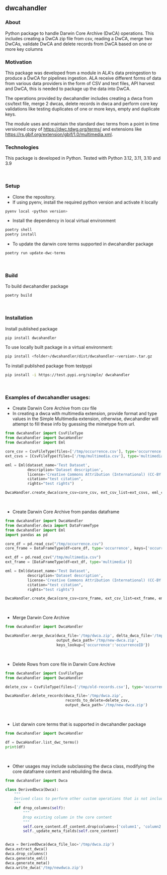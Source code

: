 ## dwcahandler

### About
Python package to handle Darwin Core Archive (DwCA) operations. This includes creating a DwCA zip file from csv, reading a DwCA, merge two DwCAs, validate DwCA and delete records from DwCA based on one or more key columns

### Motivation
This package was developed from a module in ALA's data preingestion to produce a DwCA for pipelines ingestion. 
ALA receive different forms of data from various data providers in the form of CSV and text files, API harvest and DwCA, this is needed to package up the data into DwCA.

The operations provided by dwcahandler includes creating a dwca from csv/text file, merge 2 dwcas, delete records in dwca and perform core key validations like testing duplicates of one or more keys, empty and duplicate keys.  

The module uses and maintain the standard dwc terms from a point in time versioned copy of https://dwc.tdwg.org/terms/ and extensions like https://rs.gbif.org/extension/gbif/1.0/multimedia.xml. 


### Technologies

This package is developed in Python. Tested with Python 3.12, 3.11, 3.10 and 3.9

&nbsp;
### Setup

* Clone the repository. 
* If using pyenv, install the required python version and activate it locally
```bash
pyenv local <python version>
```
* Install the dependency in local virtual environment
```bash
poetry shell
poetry install
```

* To update the darwin core terms supported in dwcahandler package
```bash
poetry run update-dwc-terms
```
&nbsp;
### Build
To build dwcahandler package
```bash
poetry build
```
&nbsp;
### Installation

Install published package
```bash
pip install dwcahandler
```

To use locally built package in a virtual environment:
```bash
pip install <folder>/dwcahandler/dist/dwcahandler-<version>.tar.gz
```

To install published package from testpypi
```bash
pip install -i https://test.pypi.org/simple/ dwcahandler
```
&nbsp;
### Examples of dwcahandler usages:

* Create Darwin Core Archive from csv file
* In creating a dwca with multimedia extension, provide format and type values in the Simple Multimedia extension, otherwise, dwcahandler will attempt to fill these info by guessing the mimetype from url.

```python
from dwcahandler import CsvFileType
from dwcahandler import DwcaHandler
from dwcahandler import Eml

core_csv = CsvFileType(files=['/tmp/occurrence.csv'], type='occurrence', keys=['occurrenceID'])
ext_csvs = [CsvFileType(files=['/tmp/multimedia.csv'], type='multimedia')]

eml = Eml(dataset_name='Test Dataset',
          description='Dataset description',
          license='Creative Commons Attribution (International) (CC-BY 4.0 (Int) 4.0)',
          citation="test citation",
          rights="test rights")

DwcaHandler.create_dwca(core_csv=core_csv, ext_csv_list=ext_csvs, eml_content=eml, output_dwca_path='/tmp/dwca.zip')
```
&nbsp;
* Create Darwin Core Archive from pandas dataframe

```python
from dwcahandler import DwcaHandler
from dwcahandler.dwca import DataFrameType
from dwcahandler import Eml
import pandas as pd

core_df = pd.read_csv("/tmp/occurrence.csv")
core_frame = DataFrameType(df=core_df, type='occurrence', keys=['occurrenceID'])

ext_df = pd.read_csv("/tmp/multimedia.csv")
ext_frame = [DataFrameType(df=ext_df, type='multimedia')]

eml = Eml(dataset_name='Test Dataset',
          description='Dataset description',
          license='Creative Commons Attribution (International) (CC-BY 4.0 (Int) 4.0)',
          citation="test citation",
          rights="test rights")

DwcaHandler.create_dwca(core_csv=core_frame, ext_csv_list=ext_frame, eml_content=eml, output_dwca_path='/tmp/dwca.zip')

```
&nbsp;
* Merge Darwin Core Archive
```python
from dwcahandler import DwcaHandler

DwcaHandler.merge_dwca(dwca_file='/tmp/dwca.zip', delta_dwca_file='/tmp/delta-dwca.zip',
                       output_dwca_path='/tmp/new-dwca.zip', 
                       keys_lookup={'occurrence':'occurrenceID'})
```
&nbsp;
* Delete Rows from core file in Darwin Core Archive
```python
from dwcahandler import CsvFileType
from dwcahandler import DwcaHandler

delete_csv = CsvFileType(files=['/tmp/old-records.csv'], type='occurrence', keys=['occurrenceID'])

DwcaHandler.delete_records(dwca_file='/tmp/dwca.zip',
                           records_to_delete=delete_csv, 
                           output_dwca_path='/tmp/new-dwca.zip')
```
&nbsp;
* List darwin core terms that is supported in dwcahandler package
```python
from dwcahandler import DwcaHandler

df = DwcaHandler.list_dwc_terms()
print(df)
```
&nbsp;
* Other usages may include subclassing the dwca class, modifying the core dataframe content and rebuilding the dwca.
```python
from dwcahandler import Dwca

class DerivedDwca(Dwca):
    """
    Derived class to perform other custom operations that is not included as part of the core operations
    """
    def drop_columns(self):
        """
        Drop existing column in the core content
        """
        self.core_content.df_content.drop(columns=['column1', 'column2'], inplace=True)
        self._update_meta_fields(self.core_content)


dwca = DerivedDwca(dwca_file_loc='/tmp/dwca.zip')
dwca.extract_dwca()
dwca.drop_columns()
dwca.generate_eml()
dwca.generate_meta()
dwca.write_dwca('/tmp/newdwca.zip')

```